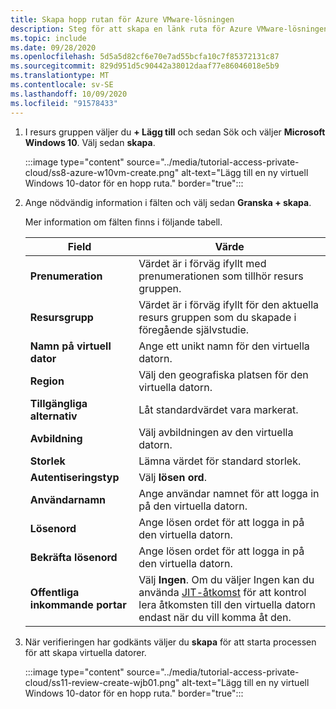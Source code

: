 ```yaml
---
title: Skapa hopp rutan för Azure VMware-lösningen
description: Steg för att skapa en länk ruta för Azure VMware-lösningen.
ms.topic: include
ms.date: 09/28/2020
ms.openlocfilehash: 5d5a5d82cf6e70e7ad55bcfa10c7f85372131c87
ms.sourcegitcommit: 829d951d5c90442a38012daaf77e86046018e5b9
ms.translationtype: MT
ms.contentlocale: sv-SE
ms.lasthandoff: 10/09/2020
ms.locfileid: "91578433"
---
```

<!-- Used in deploy-azure-vmware-solution.md and tutorial-access-private-cloud.md -->

1. I resurs gruppen väljer du **+ Lägg till** och sedan Sök och väljer **Microsoft Windows 10**. Välj sedan **skapa**.

   :::image type="content" source="../media/tutorial-access-private-cloud/ss8-azure-w10vm-create.png" alt-text="Lägg till en ny virtuell Windows 10-dator för en hopp ruta." border="true":::

1. Ange nödvändig information i fälten och välj sedan **Granska + skapa**. 

   Mer information om fälten finns i följande tabell.

   | Field | Värde |
   | --- | --- |
   | **Prenumeration** | Värdet är i förväg ifyllt med prenumerationen som tillhör resurs gruppen. |
   | **Resursgrupp** | Värdet är i förväg ifyllt för den aktuella resurs gruppen som du skapade i föregående självstudie.  |
   | **Namn på virtuell dator** | Ange ett unikt namn för den virtuella datorn. |
   | **Region** | Välj den geografiska platsen för den virtuella datorn. |
   | **Tillgängliga alternativ** | Låt standardvärdet vara markerat. |
   | **Avbildning** | Välj avbildningen av den virtuella datorn. |
   | **Storlek** | Lämna värdet för standard storlek. |
   | **Autentiseringstyp**  | Välj **lösen ord**. |
   | **Användarnamn** | Ange användar namnet för att logga in på den virtuella datorn. |
   | **Lösenord** | Ange lösen ordet för att logga in på den virtuella datorn. |
   | **Bekräfta lösenord** | Ange lösen ordet för att logga in på den virtuella datorn. |
   | **Offentliga inkommande portar** | Välj **Ingen**. Om du väljer Ingen kan du använda [JIT-åtkomst](../../security-center/security-center-just-in-time.md#jit-configure) för att kontrol lera åtkomsten till den virtuella datorn endast när du vill komma åt den.  |


1. När verifieringen har godkänts väljer du **skapa** för att starta processen för att skapa virtuella datorer.

   :::image type="content" source="../media/tutorial-access-private-cloud/ss11-review-create-wjb01.png" alt-text="Lägg till en ny virtuell Windows 10-dator för en hopp ruta." border="true":::